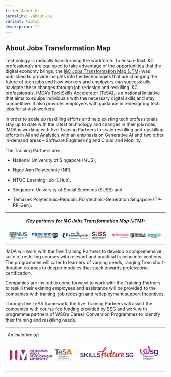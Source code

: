 ```yaml
---
title: About Us
permalink: /about-us/
variant: tiptap
description: ""
---
```

<h2>About Jobs Transformation Map</h2>
<p>Technology is radically transforming the workforce. To ensure that I&amp;C
professionals are equipped to take advantage of the opportunities that
the digital economy brings, the&nbsp;<a href="https://www.wsg.gov.sg/home/employers-industry-partners/jobs-transformation-maps/jobs-transformation-map-ict-and-media-jobs-in-singapore" rel="noopener noreferrer nofollow" target="_blank">I&amp;C Jobs Transformation Map (JTM)</a>&nbsp;was
published to provide insights into the technologies that are changing the
future of tech jobs and how workers and employers can successfully navigate
these changes through job redesign and reskilling I&amp;C professionals.
<a href="https://www.imda.gov.sg/how-we-can-help/techskills-accelerator-tesa" rel="noopener noreferrer nofollow" target="_blank">IMDA’s TechSkills Accelerator (TeSA)</a>, is a national initiative that
aims to equips individuals with the necessary digital skills and stay competitive.
It also provides employers with guidance in redesigning tech jobs for at-risk
workers.</p>
<p></p>
<p>In order to scale up reskilling efforts and help existing tech professionals
stay up to date with the latest technology and changes in their job roles,
IMDA is working with five Training Partners to scale reskilling and upskilling
efforts in AI and Analytics with an emphasis on Generative AI and two other
in-demand areas – Software Engineering and Cloud and Mobility.</p>
<p>The Training Partners are:</p>
<ul data-tight="true" class="tight">
<li>
<p>National University of Singapore (NUS),</p>
</li>
<li>
<p>Ngee Ann Polytechnic (NP),</p>
</li>
<li>
<p>NTUC LearningHub (LHub),</p>
</li>
<li>
<p>Singapore University of Social Sciences (SUSS) and</p>
</li>
<li>
<p>Temasek Polytechnic-Republic Polytechnic-Generation Singapore (TP-RP-Gen).</p>
</li>
</ul>
<table>
<tbody>
<tr>
<th rowspan="1" colspan="1">
<p><strong><em>Key partners for I&amp;C Jobs Transformation Map (JTM):</em></strong>
</p>
<div class="isomer-image-wrapper">
<img style="width: 100%" height="auto" width="100%" alt="" src="/images/key_TPs_logos.jpg">
</div>
</th>
</tr>
</tbody>
</table>
<p>IMDA will work with the five Training Partners to develop a comprehensive
suite of reskilling courses with relevant and practical training interventions.
The programmes will cater to learners of varying needs, ranging from short-duration
courses to deeper modules that stack towards professional certification.&nbsp;</p>
<p>Companies are invited to come forward to work with the Training Partners
to reskill their existing employees and assistance will be provided to
the companies with training, job redesign and redeployment support incentives.</p>
<p>Through the TeSA framework, the five Training Partners will assist the
companies with course fee funding provided by <a href="https://www.skillsfuture.gov.sg/" rel="noopener noreferrer nofollow" target="_blank">SSG</a> and work with programme
partners of WSG’s Career Conversion Programmes to identify their training
and reskilling needs.</p>
<table>
<tbody>
<tr>
<td rowspan="1" colspan="1">
<p><em>An initiative of:</em>
</p>
<div class="isomer-image-wrapper">
<img style="width: 100%" height="auto" width="100%" alt="" src="/images/imda_SSG_WSG_logo.jpg">
</div>
<p></p>
</td>
</tr>
</tbody>
</table>
<p></p>